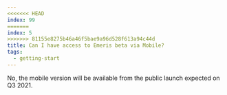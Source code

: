 ```yaml
---
<<<<<<< HEAD
index: 99
=======
index: 5
>>>>>>> 81155e8275b46a46f5bae9a96d528f613a94c44d
title: Can I have access to Emeris beta via Mobile?
tags: 
  - getting-start
---
```


No, the mobile version will be available from the public launch expected on Q3 2021.

